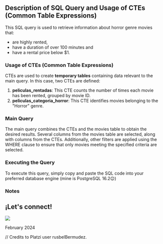## Description of SQL Query and Usage of CTEs (Common Table Expressions)

This SQL query is used to retrieve information about horror genre movies that:
- are highly rented,
- have a duration of over 100 minutes and
- have a rental price below $1.

### Usage of CTEs (Common Table Expressions)

CTEs are used to create **temporary tables** containing data relevant to the main query. In this case, two CTEs are defined:

1. **peliculas_rentadas**: This CTE counts the number of times each movie has been rented, grouped by movie ID.
2. **peliculas_categoria_horror**: This CTE identifies movies belonging to the "Horror" genre.

### Main Query

The main query combines the CTEs and the movies table to obtain the desired results. Several columns from the movies table are selected, along with columns from the CTEs. Additionally, other filters are applied using the WHERE clause to ensure that only movies meeting the specified criteria are selected.

### Executing the Query

To execute this query, simply copy and paste the SQL code into your preferred database engine (mine is PostgreSQL 16.2😉)

### Notes

## ¡Let's connect! 
[![](https://img.shields.io/badge/LinkedIn-0077B5?style=for-the-badge&logo=linkedin&logoColor=white)](https://www.linkedin.com/in/noemigonzalezlois)

February 2024

// Credits to Platzi user rusbelBermudez.
